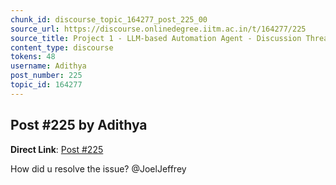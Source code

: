 ```yaml
---
chunk_id: discourse_topic_164277_post_225_00
source_url: https://discourse.onlinedegree.iitm.ac.in/t/164277/225
source_title: Project 1 - LLM-based Automation Agent - Discussion Thread [TDS Jan 2025]
content_type: discourse
tokens: 48
username: Adithya
post_number: 225
topic_id: 164277
---
```


## Post #225 by Adithya

**Direct Link**: [Post #225](https://discourse.onlinedegree.iitm.ac.in/t/164277/225)

How did u resolve the issue? @JoelJeffrey
